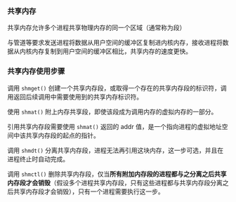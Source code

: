 ### 共享内存

共享内存允许多个进程共享物理内存的同一个区域（通常称为段）

与管道等要求发送进程将数据从用户空间的缓冲区复制进内核内存，接收进程将数据从内核内存复制到用户空间的缓冲区相比，共享内存的速度更快。

### 共享内存使用步骤

调用 `shmget()` 创建一个共享内存段，或取得一个存在的共享内存段的标识符，调用返回后续调用中需要使用到的共享内存标识符。

使用 `shmat()` 附上内存共享段，即使该段成为调用内存的虚拟内存的一部分。

引用共享内存段需要使用 `shmat()` 返回的 addr 值，是一个指向进程的虚拟地址空间中该共享内存段的起点的指针。

调用 `shmdt()` 分离共享内存段，进程无法再引用这块内存，这一步可选，并且在进程终止时自动完成。

调用 `shmctl()` 删除共享内存段，仅当**所有附加内存段的进程都与之分离之后共享内存段才会销毁**（假设多个进程共享内存段，只有这些进程都与共享内存段分离之后共享内存段才会销毁），只有一个进程需要执行这一步。